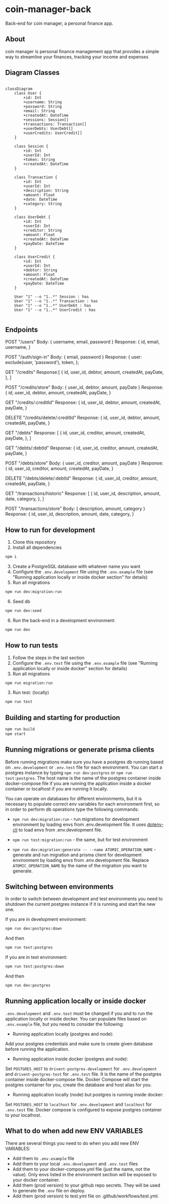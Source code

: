# coin-manager-back

Back-end for coin manager, a personal finance app.

## About

coin manager is personal finance management app that provides a simple
way to streamline your finances, tracking your income and expenses

## Diagram Classes

```mermaid

classDiagram
    class User {
        +id: Int
        +username: String
        +password: String
        +email: String
        +createdAt: DateTime
        +sessions: Session[]
        +transactions: Transaction[]
        +userDebts: UserDebt[]
        +userCredits: UserCredit[]
    }

    class Session {
        +id: Int
        +userId: Int
        +token: String
        +createdAt: DateTime
    }

    class Transaction {
        +id: Int
        +userId: Int
        +description: String
        +amount: Float
        +date: DateTime
        +category: String
    }

    class UserDebt {
        +id: Int
        +userId: Int
        +creditor: String
        +amount: Float
        +createdAt: DateTime
        +payDate: DateTime
    }

    class UserCredit {
        +id: Int
        +userId: Int
        +debtor: String
        +amount: Float
        +createdAt: DateTime
        +payDate: DateTime
    }

    User "1" --o "1..*" Session : has
    User "1" --o "1..*" Transaction : has
    User "1" --o "1..*" UserDebt : has
    User "1" --o "1..*" UserCredit : has


```

## Endpoints

POST "/users"
Body: { username, email, password }
Response: {
          id,
          email,
          username,
        }

POST "/auth/sign-in"
Body: { email, password }
Response: {
    user: exclude(user, 'password'),
    token,
  };

GET "/credits"
Response:[
        {
          id,
          user_id,
          debtor,
          amount,
          createdAt,
          payDate,
        },
      ] 

POST "/credits/store"
Body: { user_id, debtor, amount, payDate }
Response: {
        id,
        user_id,
        debtor,
        amount,
        createdAt,
        payDate,
      }

GET "/credits/:creditId"
Response: {
        id,
        user_id,
        debtor,
        amount,
        createdAt,
        payDate,
      }

DELETE "/credits/delete/:creditId"
Response: {
        id,
        user_id,
        debtor,
        amount,
        createdAt,
        payDate,
      }

GET "/debts"
Response: [
        {
          id,
          user_id,
          creditor,
          amount,
          createdAt,
          payDate,
        },
      ]

GET "/debts/:debtId"
Response: {
          id,
          user_id,
          creditor,
          amount,
          createdAt,
          payDate,
        }

POST "/debts/store"
Body: { user_id, creditor, amount, payDate }
Response:  {
          id,
          user_id,
          creditor,
          amount,
          createdAt,
          payDate,
        }

DELETE "/debts/delete/:debtId"
Response: {
          id,
          user_id,
          creditor,
          amount,
          createdAt,
          payDate,
        }

GET "/transactions/historic"
Response: [
        {
          id,
          user_id,
          description,
          amount,
          date,
          category,
        },
      ]

POST "/transactions/store"
Body: { description, amount, category }
Response: {
          id,
          user_id,
          description,
          amount,
          date,
          category,
        }

## How to run for development

1. Clone this repository
2. Install all dependencies

```bash
npm i
```

3. Create a PostgreSQL database with whatever name you want
4. Configure the `.env.development` file using the `.env.example` file (see "Running application locally or inside docker section" for details)
5. Run all migrations

```bash
npm run dev:migration:run
```

6. Seed db

```bash
npm run dev:seed
```

6. Run the back-end in a development environment:

```bash
npm run dev
```

## How to run tests

1. Follow the steps in the last section
1. Configure the `.env.test` file using the `.env.example` file (see "Running application locally or inside docker" section for details)
1. Run all migrations

```bash
npm run migration:run
```

3. Run test:
   (locally)

```bash
npm run test
```

## Building and starting for production

```bash
npm run build
npm start
```

## Running migrations or generate prisma clients

Before running migrations make sure you have a postgres db running based on `.env.development` or `.env.test` file for each environment. You can start a postgres instance by typing `npm run dev:postgres` or `npm run test:postgres`. The host name is the name of the postgres container inside docker-compose file if you are running the application inside a docker container or localhost if you are running it locally.

You can operate on databases for different environments, but it is necessary to populate correct env variables for each environment first, so in order to perform db operations type the following commands:

- `npm run dev:migration:run` - run migrations for development environment by loading envs from .env.development file. It uses [dotenv-cli](https://github.com/entropitor/dotenv-cli#readme) to load envs from .env.development file.
- `npm run test:migration:run` - the same, but for test environment

- `npm run dev:migration:generate -- --name ATOMIC_OPERATION_NAME` - generate and run migration and prisma client for development environment by loading envs from .env.development file. Replace `ATOMIC_OPERATION_NAME` by the name of the migration you want to generate.

## Switching between environments

In order to switch between development and test environments you need to shutdown the current postgres instance if it is running and start the new one.

If you are in development environment:

```bash
npm run dev:postgres:down
```

And then

```bash
npm run test:postgres
```

If you are in test environment:

```bash
npm run test:postgres:down
```

And then

```bash
npm run dev:postgres
```

## Running application locally or inside docker

`.env.development` and `.env.test` must be changed if you and to run the application locally or inside docker. You can populate files based on `.env.example` file, but you need to consider the following:

- Running application locally (postgres and node):

Add your postgres credentials and make sure to create given database before running the application.

- Running application inside docker (postgres and node):

Set `POSTGRES_HOST` to `drivent-postgres-development` for `.env.development` and `drivent-postgres-test` for `.env.test` file. It is the name of the postgres container inside docker-compose file. Docker Compose will start the postgres container for you, create the database and host alias for you.

- Running application locally (node) but postgres is running inside docker:

Set `POSTGRES_HOST` to `localhost` for `.env.development` and `localhost` for `.env.test` file. Docker compose is configured to expose postgres container to your localhost.

## What to do when add new ENV VARIABLES

There are several things you need to do when you add new ENV VARIABLES:
- Add them to `.env.example` file
- Add them to your local `.env.development` and `.env.test` files
- Add them to your docker-compose.yml file (just the name, not the value). Only envs listed in the environment section will be exposed to your docker container.
- Add them (prod version) to your github repo secrets. They will be used to generate the `.env` file on deploy.
- Add them (prod version) to test.yml file on .github/workflows/test.yml.

